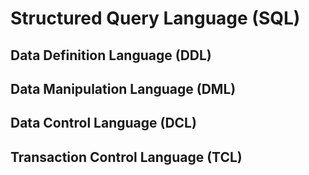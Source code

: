 # Structured Query Language (SQL)


## Data Definition Language (DDL)




## Data Manipulation Language (DML)




## Data Control Language (DCL)




## Transaction Control Language (TCL)
